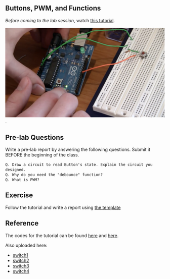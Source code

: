 ## Buttons, PWM, and Functions

*Before coming to the lab session*, watch [this tutorial](https://www.youtube.com/watch?v=_LCCGFSMOr4).

[![Lab 2](lab2.png)](https://www.youtube.com/watch?v=_LCCGFSMOr4).


## Pre-lab Questions

Write a pre-lab report by answering the following questions. Submit it BEFORE the beginning of the class.

```
Q. Draw a circuit to read Button's state. Explain the circuit you designed.
Q. Why do you need the "debounce" function?
Q. What is PWM?
```

## Exercise
Follow the tutorial and write a report using [the template](http://www.writing.utoronto.ca/advice/specific-types-of-writing/lab-report)

## Reference
The codes for the tutorial can be found [here](https://www.jeremyblum.com/2011/01/10/arduino-tutorial-2-now-with-more-blinky-things/) and [here](https://github.com/sciguy14/Exploring-Arduino/tree/master/Chapter%2002).

Also uploaded here: 
* [switch1](switch1.pde)
* [switch2](switch2.pde)
* [switch3](switch3.pde)
* [switch4](switch4.pde)
